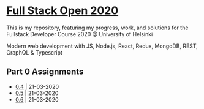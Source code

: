 # [Full Stack Open 2020](https://fullstackopen.com/en/)

This is my repository, featuring my progress, work, and solutions for the Fullstack Developer Course 2020 @ University of Helsinki

Modern web development with JS, Node.js, React, Redux, MongoDB, REST, GraphQL & Typescript

## Part 0 Assignments

* [0.4](/part0/0.4.png) | 21-03-2020
* [0.5](/part0/0.5.png) | 21-03-2020
* [0.6](/part0/0.6.png) | 21-03-2020

